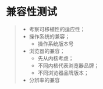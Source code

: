# 兼容性测试
>* 考察可移植性的适应性；
>* 操作系统的兼容；
>    *  操作系统版本号
>* 浏览器的兼容；
>    *  先从内核考虑；
>    *  不同内核代表浏览器品牌；
>    *  不同浏览器品牌版本；
>* 分辨率的兼容